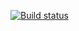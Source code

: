 [![Build status](https://ci.appveyor.com/api/projects/status/iy1vn36i9xh48t0g?svg=true)](https://ci.appveyor.com/project/TrandinaT/postmanecho)
